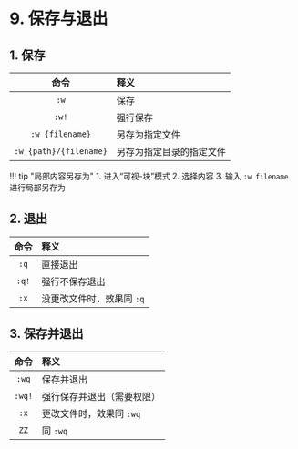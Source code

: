 # 9. 保存与退出

## 1. 保存

| 命令 | 释义 |
| :---: | :--- |
| `:w` | 保存 |
| `:w!` | 强行保存 |
| `:w {filename}` | 另存为指定文件 |
| `:w {path}/{filename}` | 另存为指定目录的指定文件 |

!!! tip "局部内容另存为"
    1. 进入“可视-块”模式
    2. 选择内容
    3. 输入 `:w filename` 进行局部另存为

## 2. 退出

| 命令 | 释义 |
| :---: | :--- |
| `:q` | 直接退出 |
| `:q!` | 强行不保存退出 |
| `:x` | 没更改文件时，效果同 `:q` |

## 3. 保存并退出

| 命令 | 释义 |
| :---: | :--- |
| `:wq` | 保存并退出 |
| `:wq!` | 强行保存并退出（需要权限） |
| `:x` | 更改文件时，效果同 `:wq` |
| `ZZ` | 同 `:wq` |
